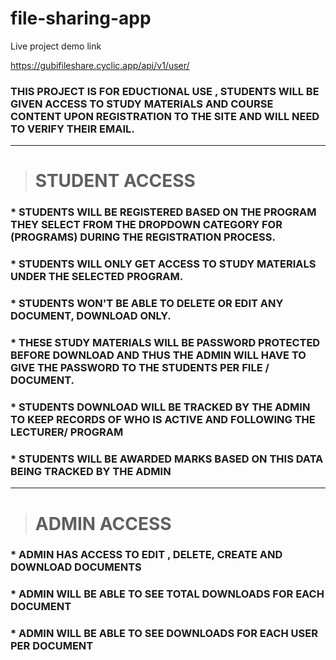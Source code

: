 # file-sharing-app


Live project demo link 

https://gubifileshare.cyclic.app/api/v1/user/



### THIS  PROJECT IS FOR EDUCTIONAL USE , STUDENTS WILL BE GIVEN ACCESS TO STUDY MATERIALS AND COURSE CONTENT UPON REGISTRATION TO THE SITE AND WILL NEED TO VERIFY THEIR EMAIL.


___ 

> # STUDENT  ACCESS
### * STUDENTS WILL BE REGISTERED BASED ON THE PROGRAM THEY SELECT FROM THE DROPDOWN CATEGORY FOR (PROGRAMS)  DURING THE REGISTRATION PROCESS.

### * STUDENTS WILL ONLY GET ACCESS TO STUDY MATERIALS UNDER THE SELECTED PROGRAM.

### * STUDENTS WON'T BE ABLE TO DELETE OR EDIT ANY DOCUMENT, DOWNLOAD ONLY.

### * THESE STUDY MATERIALS WILL BE PASSWORD PROTECTED BEFORE DOWNLOAD AND THUS THE ADMIN WILL HAVE TO GIVE THE PASSWORD TO THE STUDENTS PER FILE / DOCUMENT.

### * STUDENTS DOWNLOAD WILL BE TRACKED BY THE ADMIN TO KEEP RECORDS OF WHO IS ACTIVE AND FOLLOWING THE LECTURER/ PROGRAM

### * STUDENTS WILL BE AWARDED MARKS BASED ON THIS DATA BEING TRACKED BY THE ADMIN


___ 

> # ADMIN ACCESS 
 ### * ADMIN HAS ACCESS TO EDIT , DELETE, CREATE AND DOWNLOAD DOCUMENTS
 
 ### * ADMIN WILL BE ABLE TO SEE TOTAL DOWNLOADS FOR EACH DOCUMENT
 
 ### * ADMIN WILL BE ABLE TO SEE DOWNLOADS FOR EACH USER PER DOCUMENT
 
 



